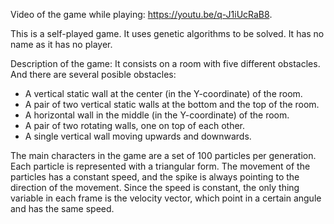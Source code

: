 Video of the game while playing: https://youtu.be/q-J1iUcRaB8.

This is a self-played game. It uses genetic algorithms to be solved. It has no name as it has no player.

Description of the game: It consists on a room with five different obstacles. And there are several posible obstacles:
-  A vertical static wall at the center (in the Y-coordinate) of the room.
-  A pair of two vertical static walls at the bottom and the top of the room.
-  A horizontal wall in the middle (in the Y-coordinate) of the room.
-  A pair of two rotating walls, one on top of each other.
-  A single vertical wall moving upwards and downwards.

The main characters in the game are a set of 100 particles per generation. Each particle is represented with a triangular form. The movement of the particles has a constant speed, and the spike is always pointing to the direction of the movement. Since the speed is constant, the only thing variable in each frame is the velocity vector, which point in a certain angule and has the same speed. 
